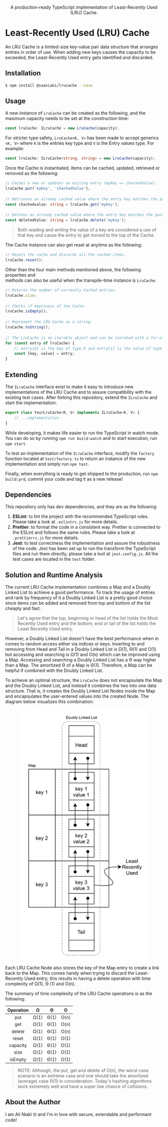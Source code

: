 <p style="text-align: center;" align="center">
  A production-ready TypeScript implementation of Least-Recently Used (LRU) 
Cache.
</p>

# Least-Recently Used (LRU) Cache

An LRU Cache is a limited-size key-value pair data structure that arranges
entries in order of use. When adding new keys causes the capacity to be
exceeded, the Least-Recently Used entry gets identified and discarded.

## Installation

```bash
$ npm install @saaniaki/lrucache --save
```

## Usage

A new instance of `LruCache` can be created as the following, and the maximum
capacity needs to be set at the construction time:

```typescript
const lruCache: ILruCache = new LruCache(capacity);
```

For stricter type safety, `LruCache<K, V>` has been made to accept
generics `<K, V>` where `K` is the entries key type and `V` is the Entry values
type. For example:

```typescript
const lruCache: ILruCache<string, string> = new LruCache(capacity);
```

Once the Cache is instantiated, items can be cached, updated, retrieved or
removed as the following:

```typescript
// Caches a new or updates an exiting entry (myKey => chachedValue).
lruCache.put('myKey', 'chachedValue');

// Retrieves an already cached value where the entry key matches the passed key.
const chachedvalue: string = lruCache.get('myKey');

// Deletes an already cached value where the entry key matches the passed key.
const deletedValue: string = lruCache.delete('myKey');
```

> Both _reading_ and _writing_ the value of a key are considered a _use_ of
> that key and cause the entry to get moved to the top of the Cache.

The Cache instance can also get reset at anytime as the following:

```typescript
// Resets the cache and discards all the cached items.
lruCache.reset();
```

Other than the four main methods mentioned above, the following properties and  
methods can also be useful when the transpile-time instance is `LruCache`:

```typescript
// Returns the number of currently Cached entries.
lruCache.size;

// Checks if emptiness of the Cache.
lruCache.isEmpty();

// Represent the LRU Cache as a string.
lruCache.toString();

// The LruCache is an iterable object and can be iterated with a for-of loop:
for (const entry of lruCache) {
    // entry[0] is the key of type K and entry[1] is the value of type V.
    const [key, value] = entry;
}
```

## Extending

The `ILruCache` interface exist to make it easy to introduce new implementations
of the LRU Cache and to assure compatibility with the existing test cases. After
forking this repository, extend the `ILruCache` and start the implementation:

```typescript
export class YourLruCache<K, V> implements ILruCache<K, V> {
    // ...implementation
}
```

While developing, it makes life easier to run the TypeScript in watch mode. You
can do so by running `npm run build:watch` and to start execution, run
`npm start`.

To test an implementation of the `ILruCache` interface, modify the `factory`
function located at `test/factory.ts` to return an instance of the new
implementation and simply run `npm test`.

Finally, when everything is ready to get shipped to the production,
run `npm build:prd`, commit your code and tag it as a new release!

## Dependencies

This repository only has dev dependencies, and they are as the following:

1. **ESLint**: to lint the project with the recommended TypeScript rules. Please
   take a look at `.eslintrc.js` for more details.
2. **Prettier**: to format the code in a consistent way. Prettier is connected
   to the ESLint and follows the same rules. Please take a look
   at `.prettierrc.js` for more details.
3. **Jest**: to test correctness the implementation and assure the robustness of
   the code. Jest has been set up to run the transform the TypeScript files and
   run them directly, please take a loot at `jest.config.js`. All the test cases
   are located in the `test` folder.

## Solution and Runtime Analysis

The current LRU Cache implementation combines a Map and a Doubly Linked List to
achieve a good performance. To track the usage of entries and rank by frequency
of it a Doubly Linked List is a pretty good choice since items can be added and
removed from top and bottom of the list cheaply and fast.

> Let's agree that the top, beginning or head of the list holds the Most
> Recently Used entry and the bottom, end or tail of the list holds the Least
> Recently Used entry.

However, a Doubly Linked List doesn't have the best performance when in comes to
random access either via indices or keys. Inserting to and removing from Head
and Tail in a Doubly Linked List is Ω(1), Θ(1) and O(1) but accessing and
searching is Ω(1) and O(n) which can be improved using a Map. Accessing and
searching a Doubly Linked List has a Θ way higher than a Map. The amortized Θ of
a Map is Θ(1). Therefore, a Map can be helpful if combined with the Doubly
Linked List.

To achieve an optimal structure, the `LruCache` does not encapsulate the Map and
the Doubly Linked List, and instead it combines the two into one data structure.
That is, it creates the Doubly Linked List Nodes inside the Map and encapsulates
the user-entered values into the created Node. The diagram below visualizes this
combination:

<p align="center" style="text-align: center;">
   <img alt="Combination of a Map and a Doubly Linked List" height="800" src="https://github.com/saaniaki/LruCache/blob/main/assest/diagram.jpg" title="LRU Cache"/>
</p>

Each LRU Cache Node also stores the key of the Map entry to create a link back
to the Map. This comes handy when trying to discard the Least-Recently Used
entry; this results in having a delete operation with time complexity of Ω(1), Θ
(1) and O(n).

The summary of time complexity of the LRU Cache operations is as the following:

<table align="center" style="text-align: center;">
<thead>
  <tr>
    <th>Operation</th>
    <th>Ω</th>
    <th>Θ</th>
    <th>O</th>
  </tr>
</thead>
<tbody>
  <tr>
    <td>put</td>
    <td>Ω(1)</td>
    <td>Θ(1)</td>
    <td>O(n)</td>
  </tr>
  <tr>
    <td>get</td>
    <td>Ω(1)</td>
    <td>Θ(1)</td>
    <td>O(n)</td>
  </tr>
  <tr>
    <td>delete</td>
    <td>Ω(1)</td>
    <td>Θ(1)</td>
    <td>O(n)</td>
  </tr>
  <tr>
    <td>reset</td>
    <td>Ω(1)</td>
    <td>Θ(1)</td>
    <td>O(1)</td>
  </tr>
  <tr>
    <td>capacity</td>
    <td>Ω(1)</td>
    <td>Θ(1)</td>
    <td>O(1)</td>
  </tr>
  <tr>
    <td>size</td>
    <td>Ω(1)</td>
    <td>Θ(1)</td>
    <td>O(1)</td>
  </tr>
  <tr>
    <td>isEmpty</td>
    <td>Ω(1)</td>
    <td>Θ(1)</td>
    <td>O(1)</td>
  </tr>
</tbody>
</table>

> NOTE: Although, the put, get and delete of O(n), the worst case scenario is an
> extreme case and one should take the amortized (average) case Θ(1) in
> consideration. Today's hashing algorithms work extremely well and have a
> super low chance of collisions.

## About the Author

I am Ali Niaki :nerd_face: and I'm in love with secure, extendable and
performant code!
